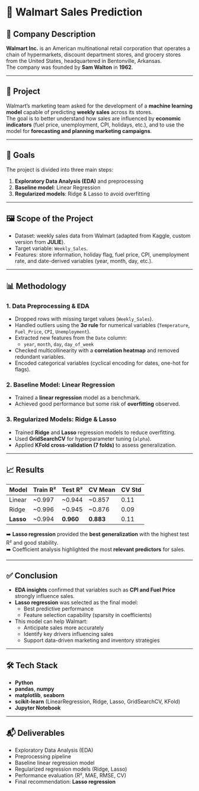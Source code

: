 # 🛒 Walmart Sales Prediction  

## 📇 Company Description  
**Walmart Inc.** is an American multinational retail corporation that operates a chain of hypermarkets, discount department stores, and grocery stores from the United States, headquartered in Bentonville, Arkansas.  
The company was founded by **Sam Walton** in **1962**.  

---

## 🚧 Project  
Walmart’s marketing team asked for the development of a **machine learning model** capable of predicting **weekly sales** across its stores.  
The goal is to better understand how sales are influenced by **economic indicators** (fuel price, unemployment, CPI, holidays, etc.), and to use the model for **forecasting and planning marketing campaigns**.  

---

## 🎯 Goals  
The project is divided into three main steps:  
1. **Exploratory Data Analysis (EDA)** and preprocessing  
2. **Baseline model**: Linear Regression  
3. **Regularized models**: Ridge & Lasso to avoid overfitting  

---

## 🖼️ Scope of the Project  
- Dataset: weekly sales data from Walmart (adapted from Kaggle, custom version from **JULIE**).  
- Target variable: `Weekly_Sales`.  
- Features: store information, holiday flag, fuel price, CPI, unemployment rate, and date-derived variables (year, month, day, etc.).  

---

## 📊 Methodology  

### 1. Data Preprocessing & EDA  
- Dropped rows with missing target values (`Weekly_Sales`).  
- Handled outliers using the **3σ rule** for numerical variables (`Temperature`, `Fuel_Price`, `CPI`, `Unemployment`).  
- Extracted new features from the `Date` column:  
  - `year`, `month`, `day`, `day_of_week`  
- Checked multicollinearity with a **correlation heatmap** and removed redundant variables.  
- Encoded categorical variables (cyclical encoding for dates, one-hot for flags).  

### 2. Baseline Model: Linear Regression  
- Trained a **linear regression** model as a benchmark.  
- Achieved good performance but some risk of **overfitting** observed.  

### 3. Regularized Models: Ridge & Lasso  
- Trained **Ridge** and **Lasso** regression models to reduce overfitting.  
- Used **GridSearchCV** for hyperparameter tuning (`alpha`).  
- Applied **KFold cross-validation (7 folds)** to assess generalization.  

---

## 📈 Results  

| Model       | Train R² | Test R² | CV Mean | CV Std |
|-------------|----------|---------|---------|--------|
| Linear      | ~0.997   | ~0.944  | ~0.857  | 0.11   |
| Ridge       | ~0.996   | ~0.945  | ~0.876  | 0.09   |
| **Lasso**   | ~0.994   | **0.960** | **0.883**  | 0.11   |

➡️ **Lasso regression** provided the **best generalization** with the highest test R² and good stability.  
➡️ Coefficient analysis highlighted the most **relevant predictors** for sales.  

---

## ✅ Conclusion  
- **EDA insights** confirmed that variables such as **CPI and Fuel Price** strongly influence sales.  
- **Lasso regression** was selected as the final model:  
  - Best predictive performance  
  - Feature selection capability (sparsity in coefficients)  
- This model can help Walmart:  
  - Anticipate sales more accurately  
  - Identify key drivers influencing sales  
  - Support data-driven marketing and inventory strategies  

---

## 🛠️ Tech Stack  
- **Python**  
- **pandas**, **numpy**  
- **matplotlib**, **seaborn**  
- **scikit-learn** (LinearRegression, Ridge, Lasso, GridSearchCV, KFold)  
- **Jupyter Notebook**  

---

## 📬 Deliverables  
- Exploratory Data Analysis (EDA)  
- Preprocessing pipeline  
- Baseline linear regression model  
- Regularized regression models (Ridge, Lasso)  
- Performance evaluation (R², MAE, RMSE, CV)  
- Final recommendation: **Lasso regression**  
